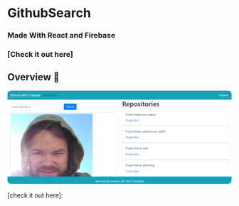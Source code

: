 # GithubSearch

<h3>Made With React and Firebase<h3>

### [Check it out here] 


## Overview 👀

<p align="center">
<img src="overview.png" style="border-radius:8px">
</p>

[check it out here]:
